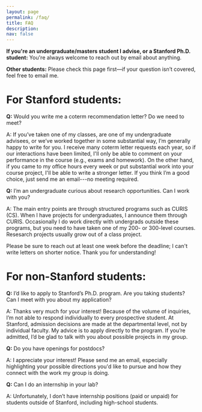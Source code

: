 ```yaml
---
layout: page
permalink: /faq/
title: FAQ
description:
nav: false
---
```


**If you're an undergraduate/masters student I advise, or a Stanford Ph.D. student:**
You're always welcome to reach out by email about anything.

**Other students:** Please check this page first—if your question isn’t covered, feel free to email me.

# For Stanford students:

**Q:** Would you write me a coterm recommendation letter? Do we need to meet?

A: If you’ve taken one of my classes, are one of my undergraduate advisees, or we’ve worked together in some substantial way, I’m generally happy to write for you. I receive many coterm letter requests each year, so if our interactions have been limited, I'll only be able to comment on your performance in the course (e.g., exams and homework). On the other hand, if you came to my office hours every week or put substantial work into your course project, I'll be able to write a stronger letter. If you think I’m a good choice, just send me an email---no meeting required.

**Q:** I’m an undergraduate curious about research opportunities. Can I work with you?

A: The main entry points are through structured programs such as CURIS (CS). When I have projects for undergraduates, I announce them through CURIS. Occasionally I do work directly with undergrads outside these programs, but you need to have taken one of my 200- or 300-level courses. Resesarch projects usually grow out of a class project.

Please be sure to reach out at least one week before the deadline; I can't write letters on shorter notice. Thank you for understanding!

# For non-Stanford students:
**Q:** I’d like to apply to Stanford’s Ph.D. program. Are you taking students? Can I meet with you about my application?

A: Thanks very much for your interest! Because of the volume of inquiries, I’m not able to respond individually to every prospective student. At Stanford, admission decisions are made at the departmental level, not by individual faculty. My advice is to apply directly to the program. If you’re admitted, I’d be glad to talk with you about possible projects in my group.

**Q:** Do you have openings for postdocs?

A: I appreciate your interest! Please send me an email, especially highlighting your possible directions you'd like to pursue and how they connect with the work my group is doing.


**Q:** Can I do an internship in your lab?

A: Unfortunately, I don’t have internship positions (paid or unpaid) for students outside of Stanford, including high-school students.
